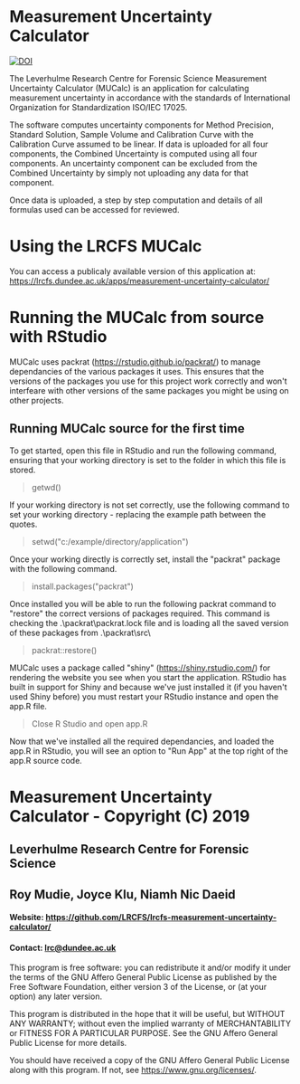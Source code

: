 # Measurement Uncertainty Calculator

[![DOI](https://zenodo.org/badge/187221339.svg)](https://zenodo.org/badge/latestdoi/187221339)

The Leverhulme Research Centre for Forensic Science Measurement Uncertainty Calculator (MUCalc) is an application for calculating measurement uncertainty in accordance with the standards of International Organization for Standardization ISO/IEC 17025.

The software computes uncertainty components for Method Precision, Standard Solution, Sample Volume and Calibration Curve with the Calibration Curve assumed to be linear. If data is uploaded for all four components, the Combined Uncertainty is computed using all four components. An uncertainty component can be excluded from the Combined Uncertainty by simply not uploading any data for that component.

Once data is uploaded, a step by step computation and details of all formulas used can be accessed for reviewed.

# Using the LRCFS MUCalc
You can access a publicaly available version of this application at: https://lrcfs.dundee.ac.uk/apps/measurement-uncertainty-calculator/

# Running the MUCalc from source with RStudio
MUCalc uses packrat (https://rstudio.github.io/packrat/) to manage dependancies of the various packages it uses.
This ensures that the versions of the packages you use for this project work correctly and won't interfeare with
other versions of the same packages you might be using on other projects.

## Running MUCalc source for the first time
To get started, open this file in RStudio and run the following command, ensuring that your working directory is set to the folder in which this file is stored.
> getwd()

If your working directory is not set correctly, use the following command to set your working directory - replacing the example path between the quotes.
> setwd("c:/example/directory/application")

Once your working directly is correctly set, install the "packrat" package with the following command.
> install.packages("packrat")

Once installed you will be able to run the following packrat command to "restore" the correct versions of packages required.
This command is checking the .\packrat\packrat.lock file and is loading all the saved version of these packages from .\packrat\src\
> packrat::restore()

MUCalc uses a package called "shiny" (https://shiny.rstudio.com/) for rendering the website you see when you start the application.
RStudio has built in support for Shiny and because we've just installed it (if you haven't used Shiny before) you must restart your RStudio instance and open the app.R file.

> Close R Studio and open app.R

Now that we've installed all the required dependancies, and loaded the app.R in RStudio, you will see an option to "Run App" at the top right of the app.R source code.

# Measurement Uncertainty Calculator - Copyright (C) 2019
## Leverhulme Research Centre for Forensic Science
## Roy Mudie, Joyce Klu, Niamh Nic Daeid
#### Website: https://github.com/LRCFS/lrcfs-measurement-uncertainty-calculator/
#### Contact: lrc@dundee.ac.uk

This program is free software: you can redistribute it and/or modify
it under the terms of the GNU Affero General Public License as published
by the Free Software Foundation, either version 3 of the License, or
(at your option) any later version.

This program is distributed in the hope that it will be useful,
but WITHOUT ANY WARRANTY; without even the implied warranty of
MERCHANTABILITY or FITNESS FOR A PARTICULAR PURPOSE.  See the
GNU Affero General Public License for more details.

You should have received a copy of the GNU Affero General Public License
along with this program.  If not, see <https://www.gnu.org/licenses/>.

